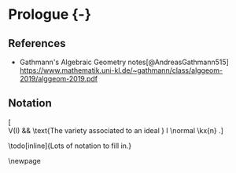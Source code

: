 # Prologue {-}

## References 

- Gathmann's Algebraic Geometry notes[@AndreasGathmann515]
  <https://www.mathematik.uni-kl.de/~gathmann/class/alggeom-2019/alggeom-2019.pdf>


## Notation

\[  
V(I) && \text{The variety associated to an ideal } I \normal \kx{n}
.\]

\todo[inline]{Lots of notation to fill in.}

\newpage



